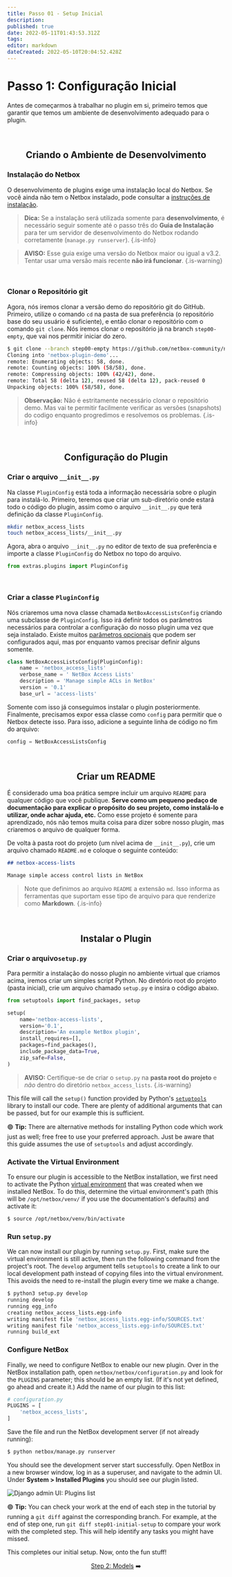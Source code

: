 ```yaml
---
title: Passo 01 - Setup Inicial
description: 
published: true
date: 2022-05-11T01:43:53.312Z
tags: 
editor: markdown
dateCreated: 2022-05-10T20:04:52.428Z
---
```


# Passo 1: Configuração Inicial 

Antes de começarmos à trabalhar no plugin em si, primeiro temos que garantir que temos um ambiente de desenvolvimento adequado para o plugin.

<br>

<div align=center>
 
## Criando o Ambiente de Desenvolvimento
</div>

### Instalação do Netbox

O desenvolvimento de plugins exige uma instalação local do Netbox. Se você ainda não tem o Netbox instalado, pode consultar a [instruções de instalação](https://netbox.readthedocs.io/en/feature/installation/).

> **Dica:** Se a instalação será utilizada somente para **desenvolvimento**, é necessário seguir somente até o passo três do **Guia de Instalação** para ter um servidor de desenvolvimento do Netbox rodando corretamente (`manage.py runserver`).
{.is-info}

> **AVISO:** Esse guia exige uma versão do Netbox maior ou igual a v3.2. Tentar usar uma versão mais recente **não irá funcionar**.
{.is-warning}

<br>
 
### Clonar o Repositório git

Agora, nós iremos clonar a versão demo do repositório git do GitHub. Primeiro, utilize o comando `cd` na pasta de sua preferência (o repositório base do seu usuário é suficiente), e então clonar o repositório com o comando `git clone`. Nós iremos clonar o repositório já na branch `step00-empty`, que vai nos permitir iniciar do zero. 

```bash
$ git clone --branch step00-empty https://github.com/netbox-community/netbox-plugin-demo
Cloning into 'netbox-plugin-demo'...
remote: Enumerating objects: 58, done.
remote: Counting objects: 100% (58/58), done.
remote: Compressing objects: 100% (42/42), done.
remote: Total 58 (delta 12), reused 58 (delta 12), pack-reused 0
Unpacking objects: 100% (58/58), done.
```

> **Observação:** Não é estritamente necessário clonar o repositório demo. Mas vai te permitir facilmente verificar as versões (snapshots) do codigo enquanto progredimos e resolvemos os problemas.
{.is-info}

<br>

<div align=center>

## Configuração do Plugin
</div>

### Criar o arquivo `__init__.py`

Na classe `PluginConfig` está toda a informação necessária sobre o plugin para instalá-lo. 
Primeiro, teremos que criar um sub-diretório onde estará todo o código do plugin, assim como o arquivo `__init__.py` que terá definição da classe `PluginConfig`.

```bash
mkdir netbox_access_lists
touch netbox_access_lists/__init__.py
```

Agora, abra o arquivo `__init__.py` no editor de texto de sua preferência e importe a classe `PluginConfig` do Netbox no topo do arquivo.

```python
from extras.plugins import PluginConfig
```

<br>

### Criar a classe `PluginConfig`

Nós criaremos uma nova classe chamada `NetBoxAccessListsConfig` criando uma subclasse de `PluginConfig`. Isso irá definir todos os parâmetros necessários para controlar a configuração do nosso plugin uma vez que seja instalado. Existe muitos [parâmetros opcionais](https://netbox.readthedocs.io/en/feature/plugins/development/#pluginconfig-attributes) que podem ser configurados aqui, mas por enquanto vamos precisar definir alguns somente.

```python
class NetBoxAccessListsConfig(PluginConfig):
    name = 'netbox_access_lists'
    verbose_name = ' NetBox Access Lists'
    description = 'Manage simple ACLs in NetBox'
    version = '0.1'
    base_url = 'access-lists'
```

Somente com isso já conseguimos instalar o plugin posteriormente. Finalmente, precisamos expor essa classe como `config` para permitir que o Netbox detecte isso. Para isso, adicione a seguinte linha de código no fim do arquivo:

```python
config = NetBoxAccessListsConfig
```

<br>

<div align=center>

## Criar um README
</div>

É considerado uma boa prática sempre incluir um arquivo `README` para qualquer código que você publique. **Serve como um pequeno pedaço de documentação para explicar o propósito do seu projeto, como instalá-lo e utilizar, onde achar ajuda, etc.** Como esse projeto é somente para aprendizado, nós não temos muita coisa para dizer sobre nosso plugin, mas criaremos o arquivo de qualquer forma.

De volta à pasta root do projeto (um nível acima de `__init__.py`), crie um arquivo chamado `README.md` e coloque o seguinte conteúdo:

```markdown
## netbox-access-lists

Manage simple access control lists in NetBox
```

> Note que definimos ao arquivo `README` a extensão `md`. Isso informa as ferramentas que suportam esse tipo de arquivo para que renderize como **Markdown**.
{.is-info}

<br>

<div align=center>

## Instalar o Plugin
</div>

### Criar o arquivo`setup.py`

Para permitir a instalação do nosso plugin no ambiente virtual que criamos acima, iremos criar um simples script Python. No diretório root do projeto (pasta inicial), crie um arquivo chamado `setup.py` e insira o código abaixo.

```python
from setuptools import find_packages, setup

setup(
    name='netbox-access-lists',
    version='0.1',
    description='An example NetBox plugin',
    install_requires=[],
    packages=find_packages(),
    include_package_data=True,
    zip_safe=False,
)
```

> **AVISO:** Certifique-se de criar o `setup.py` na **pasta root do projeto** e _não_ dentro do diretório `netbox_access_lists`.
{.is-warning}

This file will call the `setup()` function provided by Python's [`setuptools`](https://packaging.python.org/en/latest/guides/distributing-packages-using-setuptools/) library to install our code. There are plenty of additional arguments that can be passed, but for our example this is sufficient.

:green_circle: **Tip:** There are alternative methods for installing Python code which work just as well; free free to use your preferred approach. Just be aware that this guide assumes the use of `setuptools` and adjust accordingly.

### Activate the Virtual Environment

To ensure our plugin is accessible to the NetBox installation, we first need to activate the Python [virtual environment](https://docs.python.org/3/library/venv.html) that was created when we installed NetBox. To do this, determine the virtual environment's path (this will be `/opt/netbox/venv/` if you use the documentation's defaults) and activate it:

```bash
$ source /opt/netbox/venv/bin/activate
```

### Run `setup.py`

We can now install our plugin by running `setup.py`. First, make sure the virtual environment is still active, then run the following command from the project's root. The `develop` argument tells `setuptools` to create a link to our local development path instead of copying files into the virtual environment. This avoids the need to re-install the plugin every time we make a change.

```bash
$ python3 setup.py develop
running develop
running egg_info
creating netbox_access_lists.egg-info
writing manifest file 'netbox_access_lists.egg-info/SOURCES.txt'
writing manifest file 'netbox_access_lists.egg-info/SOURCES.txt'
running build_ext
```

### Configure NetBox

Finally, we need to configure NetBox to enable our new plugin. Over in the NetBox installation path, open `netbox/netbox/configuration.py` and look for the `PLUGINS` parameter; this should be an empty list. (If it's not yet defined, go ahead and create it.) Add the name of our plugin to this list:

```python
# configuration.py
PLUGINS = [
    'netbox_access_lists',
]
```

Save the file and run the NetBox development server (if not already running):

```bash
$ python netbox/manage.py runserver
```

You should see the development server start successfully. Open NetBox in a new browser window, log in as a superuser, and navigate to the admin UI. Under **System > Installed Plugins** you should see our plugin listed.

![Django admin UI: Plugins list](/images/step01-django-admin-plugins.png)

:green_circle: **Tip:** You can check your work at the end of each step in the tutorial by running a `git diff` against the corresponding branch. For example, at the end of step one, run `git diff step01-initial-setup` to compare your work with the completed step. This will help identify any tasks you might have missed.

This completes our initial setup. Now, onto the fun stuff!

<div align="center">

[Step 2: Models](/tutorial/step02-models.md) :arrow_right:

</div>
